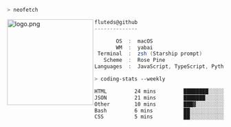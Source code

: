```zsh
> neofetch
```

<!--img align="left" src="https://github.com/fluteds.png" alt="logo.png" width="200"/>-->
<img align="left" src="https://external-content.duckduckgo.com/iu/?u=https%3A%2F%2F78.media.tumblr.com%2F975fca5f82161b190efdcaa05ffbd4ec%2Ftumblr_p6q6m9TJF01x3p3jmo1_500.png&f=1&nofb=1" alt="logo.png" width="200"/>

```csharp
fluteds@github
--------------

       OS  :  macOS
       WM  :  yabai
 Terminal  :  zsh (Starship prompt)  
   Scheme  :  Rose Pine  
Languages  :  JavaScript, TypeScript, Python, HTML, CSS  

```

```zsh
> coding-stats --weekly
```

<!--START_SECTION:waka-->

```txt
HTML         24 mins         ████████░░░░░░░░░░░░░░░░░   32.12 %
JSON         21 mins         ███████░░░░░░░░░░░░░░░░░░   27.98 %
Other        10 mins         ███▓░░░░░░░░░░░░░░░░░░░░░   14.07 %
Bash         6 mins          ██░░░░░░░░░░░░░░░░░░░░░░░   08.65 %
CSS          5 mins          ██░░░░░░░░░░░░░░░░░░░░░░░   07.60 %
```

<!--END_SECTION:waka-->
